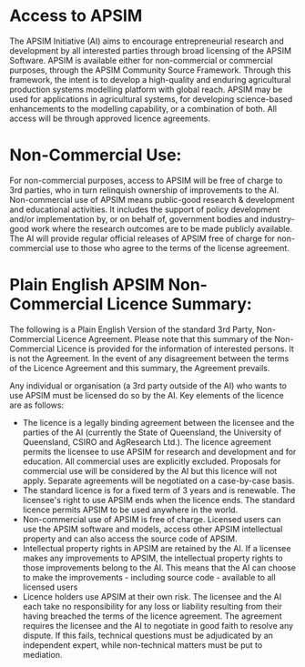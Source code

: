 # Access to APSIM

The APSIM Initiative (AI) aims to encourage entrepreneurial research and development by all interested parties 
through broad licensing of the APSIM Software. APSIM is available either for non-commercial or commercial purposes, 
through the APSIM Community Source Framework. Through this framework, the intent is to develop a high-quality and 
enduring agricultural production systems modelling platform with global reach. APSIM may be used for applications
in agricultural systems, for developing science-based enhancements to the modelling capability, or a combination of both. 
All access will be through approved licence agreements.

# Non-Commercial Use:

For non-commercial purposes, access to APSIM will be free of charge to 3rd parties, who in turn relinquish 
ownership of improvements to the AI. Non-commercial use of APSIM means public-good research & development 
and educational activities. It includes the support of policy development and/or implementation by, or on 
behalf of, government bodies and industry-good work where the research outcomes are to be made publicly available. 
The AI will provide regular official releases of APSIM free of charge for non-commercial use to those who agree 
to the terms of the license agreement.

# Plain English APSIM Non-Commercial Licence Summary:

The following is a Plain English Version of the standard 3rd Party, Non-Commercial Licence Agreement. 
Please note that this summary of the Non-Commercial Licence is provided for the information of interested persons. 
It is not the Agreement. In the event of any disagreement between the terms of the Licence Agreement and this 
summary, the Agreement prevails.

Any individual or organisation (a 3rd party outside of the AI) who wants to use APSIM must be licensed do so by 
the AI. Key elements of the licence are as follows:
* The licence is a legally binding agreement between the licensee and the parties of the AI 
(currently the State of Queensland, the University of Queensland, CSIRO and AgResearch Ltd.).
The licence agreement permits the licensee to use APSIM for research and development and for education. 
All commercial uses are explicitly excluded. Proposals for commercial use will be considered by the AI but 
this licence will not apply. Separate agreements will be negotiated on a case-by-case basis.
* The standard licence is for a fixed term of 3 years and is renewable. The licensee's right to use APSIM 
ends when the licence ends. The standard licence permits APSIM to be used anywhere in the world.
* Non-commercial use of APSIM is free of charge. Licensed users can use the APSIM software and models, access 
other APSIM intellectual property and can also access the source code of APSIM.
* Intellectual property rights in APSIM are retained by the AI. If a licensee makes any improvements to APSIM, 
the intellectual property rights to those improvements belong to the AI. This means that the AI can choose to 
make the improvements - including source code - available to all licensed users
* Licence holders use APSIM at their own risk. The licensee and the AI each take no responsibility for any loss or liability resulting from their having breached the terms of the licence agreement. The agreement requires the licensee and the AI to negotiate in good faith to resolve any dispute. If this fails, technical questions must be adjudicated by an independent expert, while non-technical matters must be put to mediation.